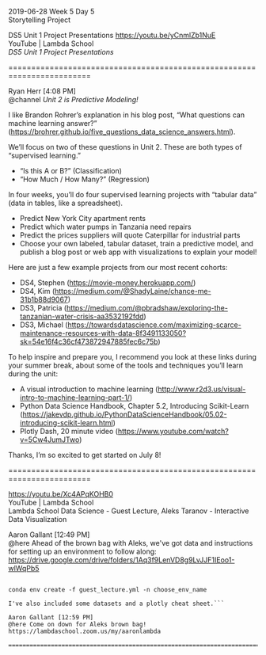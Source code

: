 

2019-06-28 Week 5 Day 5  
Storytelling Project  

DS5 Unit 1 Project Presentations https://youtu.be/yCnmlZb1NuE  
YouTube | Lambda School  
*DS5 Unit 1 Project Presentations*  

========================================================================

Ryan Herr [4:08 PM]  
@channel *Unit 2 is Predictive Modeling!*  

I like Brandon Rohrer’s explanation in his blog post, “What questions can machine learning answer?” (https://brohrer.github.io/five_questions_data_science_answers.html).

We’ll focus on two of these questions in Unit 2. These are both types of “supervised learning.”  
- “Is this A or B?” (Classification)  
- “How Much / How Many?” (Regression)  

In four weeks, you’ll do four supervised learning projects with “tabular data” (data in tables, like a spreadsheet).  
- Predict New York City apartment rents  
- Predict which water pumps in Tanzania need repairs  
- Predict the prices suppliers will quote Caterpillar for industrial parts  
- Choose your own labeled, tabular dataset, train a predictive model, and publish a blog post or web app with visualizations to explain your model!

Here are just a few example projects from our most recent cohorts:  
- DS4, Stephen (https://movie-money.herokuapp.com/)  
- DS4, Kim (https://medium.com/@ShadyLaine/chance-me-31b1b88d9067)  
- DS3, Patricia (https://medium.com/@pbradshaw/exploring-the-tanzanian-water-crisis-aa3532192fdd)  
- DS3, Michael (https://towardsdatascience.com/maximizing-scarce-maintenance-resources-with-data-8f3491133050?sk=54e16f4c36cf473872947885fec6c75b)

To help inspire and prepare you, I recommend you look at these links during your summer break, about some of the tools and techniques you’ll learn during the unit:

- A visual introduction to machine learning (http://www.r2d3.us/visual-intro-to-machine-learning-part-1/)  
- Python Data Science Handbook, Chapter 5.2, Introducing Scikit-Learn  
(https://jakevdp.github.io/PythonDataScienceHandbook/05.02-introducing-scikit-learn.html)  
- Plotly Dash, 20 minute video (https://www.youtube.com/watch?v=5Cw4JumJTwo)  

Thanks, I’m so excited to get started on July 8!  

========================================================================

https://youtu.be/Xc4APqKOHB0  
YouTube | Lambda School  
Lambda School Data Science - Guest Lecture, Aleks Taranov - Interactive Data Visualization  

Aaron Gallant [12:49 PM]    
@here Ahead of the brown bag with Aleks, we've got data and instructions for setting up an environment to follow along: https://drive.google.com/drive/folders/1Aq3f9LenVD8g9LvJJF1IEoo1-wlWqPb5

```I've made a yml file that will set up the env with conda and the terminal command to set it up is as follows:

conda env create -f guest_lecture.yml -n choose_env_name

I've also included some datasets and a plotly cheat sheet.```

Aaron Gallant [12:59 PM]  
@here Come on down for Aleks brown bag! https://lambdaschool.zoom.us/my/aaronlambda

========================================================================
